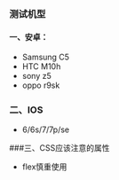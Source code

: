 ### 测试机型
#### 一、安卓：
+ Samsung C5 
+ HTC M10h
+ sony z5
+ oppo r9sk

### 二、IOS
+ 6/6s/7/7p/se

###三、CSS应该注意的属性
+ flex慎重使用